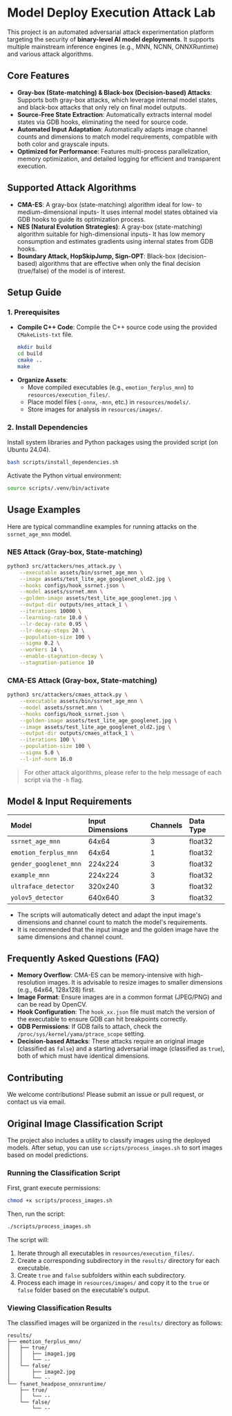 # Model Deploy Execution Attack Lab

This project is an automated adversarial attack experimentation platform targeting the security of **binary-level AI model deployments**. It supports multiple mainstream inference engines (e.g., MNN, NCNN, ONNXRuntime) and various attack algorithms.

## Core Features

- **Gray-box (State-matching) & Black-box (Decision-based) Attacks**: Supports both gray-box attacks, which leverage internal model states, and black-box attacks that only rely on final model outputs.
- **Source-Free State Extraction**: Automatically extracts internal model states via GDB hooks, eliminating the need for source code.
- **Automated Input Adaptation**: Automatically adapts image channel counts and dimensions to match model requirements, compatible with both color and grayscale inputs.
- **Optimized for Performance**: Features multi-process parallelization, memory optimization, and detailed logging for efficient and transparent execution.

## Supported Attack Algorithms

- **CMA-ES**: A gray-box (state-matching) algorithm ideal for low- to medium-dimensional inputs- It uses internal model states obtained via GDB hooks to guide its optimization process.
- **NES (Natural Evolution Strategies)**: A gray-box (state-matching) algorithm suitable for high-dimensional inputs- It has low memory consumption and estimates gradients using internal states from GDB hooks.
- **Boundary Attack, HopSkipJump, Sign-OPT**: Black-box (decision-based) algorithms that are effective when only the final decision (true/false) of the model is of interest.

## Setup Guide

### 1. Prerequisites

- **Compile C++ Code**: Compile the C++ source code using the provided `CMakeLists-txt` file.
  ```bash
  mkdir build
  cd build
  cmake ..
  make
  ```
- **Organize Assets**:
  - Move compiled executables (e.g., `emotion_ferplus_mnn`) to `resources/execution_files/`.
  - Place model files (`-onnx`, `-mnn`, etc.) in `resources/models/`.
  - Store images for analysis in `resources/images/`.

### 2. Install Dependencies

Install system libraries and Python packages using the provided script (on Ubuntu 24.04).
```bash
bash scripts/install_dependencies.sh
```
Activate the Python virtual environment:
```bash
source scripts/.venv/bin/activate
```

## Usage Examples

Here are typical commandline examples for running attacks on the `ssrnet_age_mnn` model.

### NES Attack (Gray-box, State-matching)
```bash
python3 src/attackers/nes_attack.py \
    --executable assets/bin/ssrnet_age_mnn \
    --image assets/test_lite_age_googlenet_old2.jpg \
    --hooks configs/hook_ssrnet.json \
    --model assets/ssrnet.mnn \
    --golden-image assets/test_lite_age_googlenet.jpg \
    --output-dir outputs/nes_attack_1 \
    --iterations 10000 \
    --learning-rate 10.0 \
    --lr-decay-rate 0.95 \
    --lr-decay-steps 20 \
    --population-size 100 \
    --sigma 0.2 \
    --workers 14 \
    --enable-stagnation-decay \
    --stagnation-patience 10
```

### CMA-ES Attack (Gray-box, State-matching)
```bash
python3 src/attackers/cmaes_attack.py \
    --executable assets/bin/ssrnet_age_mnn \
    --model assets/ssrnet.mnn \
    --hooks configs/hook_ssrnet.json \
    --golden-image assets/test_lite_age_googlenet.jpg \
    --image assets/test_lite_age_googlenet_old2.jpg \
    --output-dir outputs/cmaes_attack_1 \
    --iterations 100 \
    --population-size 100 \
    --sigma 5.0 \
    --l-inf-norm 16.0
```

> For other attack algorithms, please refer to the help message of each script via the `-h` flag.

## Model & Input Requirements

| Model                  | Input Dimensions | Channels | Data Type |
| :--------------------- | :--------------- | :------- | :-------- |
| `ssrnet_age_mnn`       | 64x64            | 3        | float32   |
| `emotion_ferplus_mnn`  | 64x64            | 1        | float32   |
| `gender_googlenet_mnn` | 224x224          | 3        | float32   |
| `example_mnn`          | 224x224          | 3        | float32   |
| `ultraface_detector`   | 320x240          | 3        | float32   |
| `yolov5_detector`      | 640x640          | 3        | float32   |

- The scripts will automatically detect and adapt the input image's dimensions and channel count to match the model's requirements.
- It is recommended that the input image and the golden image have the same dimensions and channel count.

## Frequently Asked Questions (FAQ)

- **Memory Overflow**: CMA-ES can be memory-intensive with high-resolution images. It is advisable to resize images to smaller dimensions (e.g., 64x64, 128x128) first.
- **Image Format**: Ensure images are in a common format (JPEG/PNG) and can be read by OpenCV.
- **Hook Configuration**: The `hook_xx.json` file must match the version of the executable to ensure GDB can hit breakpoints correctly.
- **GDB Permissions**: If GDB fails to attach, check the `/proc/sys/kernel/yama/ptrace_scope` setting.
- **Decision-based Attacks**: These attacks require an original image (classified as `false`) and a starting adversarial image (classified as `true`), both of which must have identical dimensions.

## Contributing

We welcome contributions! Please submit an issue or pull request, or contact us via email.

## Original Image Classification Script

The project also includes a utility to classify images using the deployed models. After setup, you can use `scripts/process_images.sh` to sort images based on model predictions.

### Running the Classification Script

First, grant execute permissions:
```bash
chmod +x scripts/process_images.sh
```
Then, run the script:
```bash
./scripts/process_images.sh
```

The script will:
1. Iterate through all executables in `resources/execution_files/`.
2. Create a corresponding subdirectory in the `results/` directory for each executable.
3. Create `true` and `false` subfolders within each subdirectory.
4. Process each image in `resources/images/` and copy it to the `true` or `false` folder based on the executable's output.

### Viewing Classification Results

The classified images will be organized in the `results/` directory as follows:
```
results/
├── emotion_ferplus_mnn/
│   ├── true/
│   │   ├── image1.jpg
│   │   └── --
│   └── false/
│       ├── image2.jpg
│       └── --
└── fsanet_headpose_onnxruntime/
    ├── true/
    │   └── --
    └── false/
        └── --
```





